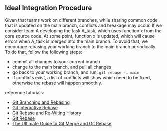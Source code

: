 ## Ideal Integration Procedure

Given that teams work on different branches, while sharing common code that is updated on the main branch, conflicts and breakage may occur. If we consider team A developing the task A_task, which uses function x from the core source code. At some point, function x is updated, which will cause errors when A_task is merged into the main branch. To avoid that, we encourage rebasing your working branch to the main branch periodically. To do that, follow the following steps:

- commit all changes to your current branch
- change to the main branch, and pull all changes
- go back to your working branch, and run: `git rebase -i main`
- if conflicts exist, a list of conflicts will show which need to be fixed, otherwise the rebase will happen smoothly.

reference tutorials:
- [Git Branching and Rebasing](https://git-scm.com/book/en/v2/Git-Branching-Rebasing)
- [Git Interactive Rebase](https://thoughtbot.com/blog/git-interactive-rebase-squash-amend-rewriting-history)
- [Git Rebase and Re-Witing History](https://www.atlassian.com/git/tutorials/rewriting-history/git-rebase)
- [Git Rebase](https://www.benmarshall.me/git-rebase/)
- [The Ultimate Guide to Git Merge and Git Rebase](https://www.freecodecamp.org/news/the-ultimate-guide-to-git-merge-and-git-rebase/)
